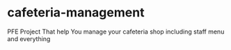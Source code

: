# cafeteria-management
PFE Project That help You manage your cafeteria shop including staff menu and everything 
